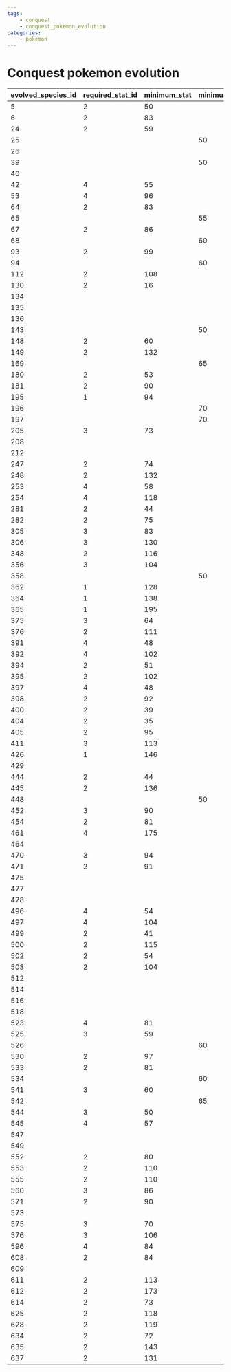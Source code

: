 ```yaml
---
tags:
    - conquest
    - conquest_pokemon_evolution
categories:
    - pokemon
---
```


# Conquest pokemon evolution

| evolved_species_id | required_stat_id | minimum_stat | minimum_link | kingdom_id | warrior_gender_id | item_id | recruiting_ko_required |
|--------------------|------------------|--------------|--------------|------------|-------------------|---------|------------------------|
| 5                  | 2                | 50           |              |            |                   |         | 0                      |
| 6                  | 2                | 83           |              |            |                   |         | 0                      |
| 24                 | 2                | 59           |              |            |                   |         | 0                      |
| 25                 |                  |              | 50           |            |                   |         | 0                      |
| 26                 |                  |              |              |            |                   | 83      | 0                      |
| 39                 |                  |              | 50           |            |                   |         | 0                      |
| 40                 |                  |              |              |            |                   | 81      | 0                      |
| 42                 | 4                | 55           |              |            |                   |         | 0                      |
| 53                 | 4                | 96           |              |            |                   |         | 0                      |
| 64                 | 2                | 83           |              |            |                   |         | 0                      |
| 65                 |                  |              | 55           |            |                   |         | 1                      |
| 67                 | 2                | 86           |              |            |                   |         | 0                      |
| 68                 |                  |              | 60           |            |                   |         | 1                      |
| 93                 | 2                | 99           |              |            |                   |         | 0                      |
| 94                 |                  |              | 60           |            |                   |         | 1                      |
| 112                | 2                | 108          |              |            |                   |         | 0                      |
| 130                | 2                | 16           |              |            |                   |         | 0                      |
| 134                |                  |              |              |            |                   | 84      | 0                      |
| 135                |                  |              |              |            |                   | 83      | 0                      |
| 136                |                  |              |              |            |                   | 82      | 0                      |
| 143                |                  |              | 50           |            |                   |         | 0                      |
| 148                | 2                | 60           |              |            |                   |         | 0                      |
| 149                | 2                | 132          |              |            |                   |         | 0                      |
| 169                |                  |              | 65           |            |                   |         | 0                      |
| 180                | 2                | 53           |              |            |                   |         | 0                      |
| 181                | 2                | 90           |              |            |                   |         | 0                      |
| 195                | 1                | 94           |              |            |                   |         | 0                      |
| 196                |                  |              | 70           | 11         |                   |         | 0                      |
| 197                |                  |              | 70           | 16         |                   |         | 0                      |
| 205                | 3                | 73           |              |            |                   |         | 0                      |
| 208                |                  |              |              |            |                   | 210     | 1                      |
| 212                |                  |              |              |            |                   | 210     | 1                      |
| 247                | 2                | 74           |              |            |                   |         | 0                      |
| 248                | 2                | 132          |              |            |                   |         | 0                      |
| 253                | 4                | 58           |              |            |                   |         | 0                      |
| 254                | 4                | 118          |              |            |                   |         | 0                      |
| 281                | 2                | 44           |              |            |                   |         | 0                      |
| 282                | 2                | 75           |              |            |                   |         | 0                      |
| 305                | 3                | 83           |              |            |                   |         | 0                      |
| 306                | 3                | 130          |              |            |                   |         | 0                      |
| 348                | 2                | 116          |              |            |                   |         | 0                      |
| 356                | 3                | 104          |              |            |                   |         | 0                      |
| 358                |                  |              | 50           |            |                   |         | 0                      |
| 362                | 1                | 128          |              |            |                   |         | 0                      |
| 364                | 1                | 138          |              |            |                   |         | 0                      |
| 365                | 1                | 195          |              |            |                   |         | 0                      |
| 375                | 3                | 64           |              |            |                   |         | 0                      |
| 376                | 2                | 111          |              |            |                   |         | 0                      |
| 391                | 4                | 48           |              |            |                   |         | 0                      |
| 392                | 4                | 102          |              |            |                   |         | 0                      |
| 394                | 2                | 51           |              |            |                   |         | 0                      |
| 395                | 2                | 102          |              |            |                   |         | 0                      |
| 397                | 4                | 48           |              |            |                   |         | 0                      |
| 398                | 2                | 92           |              |            |                   |         | 0                      |
| 400                | 2                | 39           |              |            |                   |         | 0                      |
| 404                | 2                | 35           |              |            |                   |         | 0                      |
| 405                | 2                | 95           |              |            |                   |         | 0                      |
| 411                | 3                | 113          |              |            |                   |         | 0                      |
| 426                | 1                | 146          |              |            |                   |         | 0                      |
| 429                |                  |              |              |            |                   | 108     | 0                      |
| 444                | 2                | 44           |              |            |                   |         | 0                      |
| 445                | 2                | 136          |              |            |                   |         | 0                      |
| 448                |                  |              | 50           |            |                   |         | 0                      |
| 452                | 3                | 90           |              |            |                   |         | 0                      |
| 454                | 2                | 81           |              |            |                   |         | 0                      |
| 461                | 4                | 175          |              |            |                   | 303     | 0                      |
| 464                |                  |              |              |            |                   | 298     | 1                      |
| 470                | 3                | 94           |              | 5          |                   |         | 0                      |
| 471                | 2                | 91           |              | 6          |                   |         | 0                      |
| 475                |                  |              |              |            | 2                 | 109     | 0                      |
| 477                |                  |              |              |            |                   | 302     | 1                      |
| 478                |                  |              |              |            | 1                 | 109     | 0                      |
| 496                | 4                | 54           |              |            |                   |         | 0                      |
| 497                | 4                | 104          |              |            |                   |         | 0                      |
| 499                | 2                | 41           |              |            |                   |         | 0                      |
| 500                | 2                | 115          |              |            |                   |         | 0                      |
| 502                | 2                | 54           |              |            |                   |         | 0                      |
| 503                | 2                | 104          |              |            |                   |         | 0                      |
| 512                |                  |              |              |            |                   | 85      | 0                      |
| 514                |                  |              |              |            |                   | 82      | 0                      |
| 516                |                  |              |              |            |                   | 84      | 0                      |
| 518                |                  |              |              |            |                   | 81      | 0                      |
| 523                | 4                | 81           |              |            |                   |         | 0                      |
| 525                | 3                | 59           |              |            |                   |         | 0                      |
| 526                |                  |              | 60           |            |                   |         | 1                      |
| 530                | 2                | 97           |              |            |                   |         | 0                      |
| 533                | 2                | 81           |              |            |                   |         | 0                      |
| 534                |                  |              | 60           |            |                   |         | 1                      |
| 541                | 3                | 60           |              |            |                   |         | 0                      |
| 542                |                  |              | 65           |            |                   |         | 0                      |
| 544                | 3                | 50           |              |            |                   |         | 0                      |
| 545                | 4                | 57           |              |            |                   |         | 0                      |
| 547                |                  |              |              |            |                   | 80      | 0                      |
| 549                |                  |              |              |            |                   | 80      | 0                      |
| 552                | 2                | 80           |              |            |                   |         | 0                      |
| 553                | 2                | 110          |              |            |                   |         | 0                      |
| 555                | 2                | 110          |              |            |                   |         | 0                      |
| 560                | 3                | 86           |              |            |                   |         | 0                      |
| 571                | 2                | 90           |              |            |                   |         | 0                      |
| 573                |                  |              |              |            |                   | 107     | 0                      |
| 575                | 3                | 70           |              |            |                   |         | 0                      |
| 576                | 3                | 106          |              |            |                   |         | 0                      |
| 596                | 4                | 84           |              |            |                   |         | 0                      |
| 608                | 2                | 84           |              |            |                   |         | 0                      |
| 609                |                  |              |              |            |                   | 108     | 0                      |
| 611                | 2                | 113          |              |            |                   |         | 0                      |
| 612                | 2                | 173          |              |            |                   |         | 0                      |
| 614                | 2                | 73           |              |            |                   |         | 0                      |
| 625                | 2                | 118          |              |            |                   |         | 0                      |
| 628                | 2                | 119          |              |            |                   |         | 0                      |
| 634                | 2                | 72           |              |            |                   |         | 0                      |
| 635                | 2                | 143          |              |            |                   |         | 0                      |
| 637                | 2                | 131          |              |            |                   |         | 0                      |
